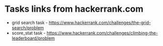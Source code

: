 # Tasks links from hackerrank.com
* grid search task - https://www.hackerrank.com/challenges/the-grid-search/problem
* score_stat task - https://www.hackerrank.com/challenges/climbing-the-leaderboard/problem